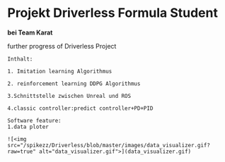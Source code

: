 Projekt Driverless Formula Student
====  
**bei Team Karat**

further progress of Driverless Project

    Inthalt:
    
    1. Imitation learning Algorithmus
    
    2. reinforcement learning DDPG Algorithmus

    3.Schnittstelle zwischen Unreal und ROS
  
    4.classic controller:predict controller+PD+PID
    
    Software feature:
    1.data ploter
    
    ![<img src="/spikezz/Driverless/blob/master/images/data_visualizer.gif?raw=true" alt="data_visualizer.gif">](data_visualizer.gif)

    


